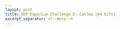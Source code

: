 ```yaml
---
layout: post
title: ROP Emporium Challenge 2: Callme (64 bits)
excerpt_separator: <!--more-->
---
```



<!--more-->